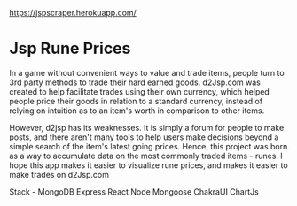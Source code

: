 https://jspscraper.herokuapp.com/

# Jsp Rune Prices

In a game without convenient ways to value and trade items, people turn to 3rd party methods to trade their hard earned goods. d2Jsp.com was created to help facilitate trades using their own currency, which helped people price their goods in relation to a standard currency, instead of relying on intuition as to an item's worth in comparison to other items.

However, d2jsp has its weaknesses. It is simply a forum for people to make posts, and there aren't many tools to help users make decisions beyond a simple search of the item's latest going prices. Hence, this project was born as a way to accumulate data on the most commonly traded items - runes. I hope this app makes it easier to visualize rune prices, and makes it easier to make trades on d2Jsp.com

Stack - 
MongoDB
Express
React
Node
Mongoose
ChakraUI
ChartJs
